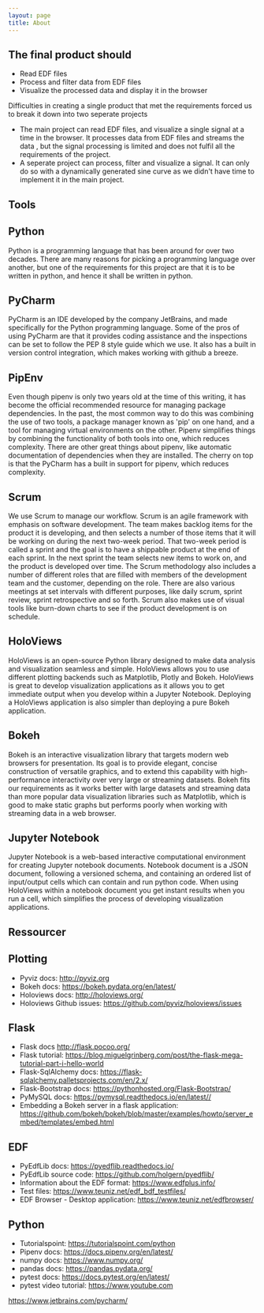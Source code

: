 ```yaml
---
layout: page
title: About
---
```


The final product should
------

* Read EDF files
* Process and filter data from EDF files
* Visualize the processed data and display it in the browser

Difficulties in creating a single product that met the requirements forced us to break it down into two seperate projects

* The main project can read EDF files, and visualize a single signal at a time in the browser. It processes data from EDF files and streams the data , but the signal processing is limited and does not fulfil all the requirements of the project.
* A seperate project can process, filter and visualize a signal. It can only do so with a dynamically generated sine curve as we didn't have time to implement it in the main project.

Tools
------

Python
------
Python is a programming language that has been around for over two decades. 
There are many reasons for picking a programming language over another, but one of the requirements for this project are that it is to be written in python, and hence it shall be written in python.

PyCharm
------
PyCharm is an IDE developed by the company JetBrains, and made specifically for the Python programming language. 
Some of the pros of using PyCharm are that it provides coding assistance and the inspections can be set to follow the PEP 8 style guide which we use. 
It also has a built in version control integration, which makes working with github a breeze.

PipEnv
------
Even though pipenv is only two years old at the time of this writing, it has become the official recommended resource for managing package dependencies. 
In the past, the most common way to do this was combining the use of two tools, a package manager known as 'pip' on one hand, and a tool for managing virtual environments on the other. 
Pipenv simplifies things by combining the functionality of both tools into one, which reduces complexity. There are other great things about pipenv, like automatic documentation of dependencies when they are installed. 
The cherry on top is that the PyCharm has a built in support for pipenv, which reduces complexity.

Scrum
------
We use Scrum to manage our workflow. Scrum is an agile framework with emphasis on software development. 
The team makes backlog items for the product it is developing, and then selects a number of those items that it will be working on during the next two-week period. 
That two-week period is called a sprint and the goal is to have a shippable product at the end of each sprint. In the next sprint the team selects new items to work on, and the product is developed over time. 
The Scrum methodology also includes a number of different roles that are filled with members of the development team and the customer, depending on the role. 
There are also various meetings at set intervals with different purposes, like daily scrum, sprint review, sprint retrospective and so forth. Scrum also makes use of visual tools like burn-down charts to see if the product development is on schedule.

HoloViews
------
HoloViews is an open-source Python library designed to make data analysis and visualization seamless and simple. HoloViews allows you to use different plotting backends such as Matplotlib, Plotly and Bokeh. 
HoloViews is great to develop visualization applications as it allows you to get immediate output when you develop within a Jupyter Notebook. Deploying a HoloViews application is also simpler than deploying a pure Bokeh application.

Bokeh
------
Bokeh is an interactive visualization library that targets modern web browsers for presentation. 
Its goal is to provide elegant, concise construction of versatile graphics, and to extend this capability with high-performance interactivity over very large or streaming datasets. 
Bokeh fits our requirements as it works better with large datasets and streaming data than more popular data visualization libraries such as Matplotlib, which is good to make static graphs but performs poorly when working with streaming data in a web browser.

Jupyter Notebook
------
Jupyter Notebook is a web-based interactive computational environment for creating Jupyter notebook documents. Notebook document is a JSON document, following a versioned schema, and containing an ordered list of input/output cells which can contain and run python code. 
When using HoloViews within a notebook document you get instant results when you run a cell, which simplifies the process of developing visualization applications.

Ressourcer
------

Plotting
------

* Pyviz docs: <a href="http://pyviz.org/">http://pyviz.org</a>
* Bokeh docs: <a href="https://bokeh.pydata.org/en/latest/">https://bokeh.pydata.org/en/latest/</a>
* Holoviews docs: <a href="http://holoviews.org/">http://holoviews.org/</a>
* Holoviews Github issues: <a href="https://github.com/pyviz/holoviews/issues">https://github.com/pyviz/holoviews/issues</a>

Flask
------

* Flask docs <a href="http://flask.pocoo.org/">http://flask.pocoo.org/</a>
* Flask tutorial: <a href="https://blog.miguelgrinberg.com/post/the-flask-mega-tutorial-part-i-hello-world">https://blog.miguelgrinberg.com/post/the-flask-mega-tutorial-part-i-hello-world</a>
* Flask-SqlAlchemy docs: <a href="https://flask-sqlalchemy.palletsprojects.com/en/2.x/">https://flask-sqlalchemy.palletsprojects.com/en/2.x/</a>
* Flask-Bootstrap docs: <a href="https://pythonhosted.org/Flask-Bootstrap/">https://pythonhosted.org/Flask-Bootstrap/</a>
* PyMySQL docs: <a href="https://pymysql.readthedocs.io/en/latest/">https://pymysql.readthedocs.io/en/latest//</a>
* Embedding a Bokeh server in a flask application: <a href="https://github.com/bokeh/bokeh/blob/master/examples/howto/server_embed/templates/embed.html">https://github.com/bokeh/bokeh/blob/master/examples/howto/server_embed/templates/embed.html</a>

EDF
------

* PyEdfLib docs: <a href="https://pyedflib.readthedocs.io/l">https://pyedflib.readthedocs.io/</a>
* PyEdfLib source code: <a href="https://github.com/holgern/pyedflib/">https://github.com/holgern/pyedflib/</a>
* Information about the EDF format: <a href="https://www.edfplus.info/">https://www.edfplus.info/</a>
* Test files: <a href="https://www.teuniz.net/edf_bdf_testfiles/">https://www.teuniz.net/edf_bdf_testfiles/</a>
* EDF Browser - Desktop application: <a href="https://www.teuniz.net/edf_bdf_testfiles/">https://www.teuniz.net/edfbrowser/</a>

Python
------

* Tutorialspoint: <a href="https://tutorialspoint.com/python">https://tutorialspoint.com/python</a>
* Pipenv docs: <a href="https://docs.pipenv.org/en/latest/">https://docs.pipenv.org/en/latest/</a>
* numpy docs: <a href="https://www.numpy.org/">https://www.numpy.org/</a>
* pandas docs: <a href="https://pandas.pydata.org/">https://pandas.pydata.org/</a>
* pytest docs: <a href="https://docs.pytest.org/en/latest/">https://docs.pytest.org/en/latest/</a>
* pytest video tutorial: <a href="https://www.youtube.com/watch?v=bbp_849-RZ4&t=695s">https://www.youtube.com</a>


<a href="https://www.jetbrains.com/pycharm/">https://www.jetbrains.com/pycharm/</a>

